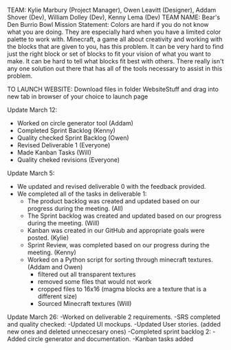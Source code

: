 TEAM: Kylie Marbury (Project Manager),  Owen Leavitt (Designer), Addam Shover (Dev), William Dolley (Dev), Kenny Lema (Dev)
TEAM NAME: Bear's Den Burrio Bowl
Mission Statement: Colors are hard if you do not know what you are doing. They are especially hard when you have a limited color palette to work with. Minecraft, a game all about creativity and working with the blocks that are given to you, has this problem. It can be very hard to find just the right block or set of blocks to fit your vision of what you want to make. It can be hard to tell what blocks fit best with others. There really isn't any one solution out there that has all of the tools necessary to assist in this problem.

TO LAUNCH WEBSITE:
Download files in folder WebsiteStuff and drag into new tab in browser of your choice to launch page

Update March 12:
  - Worked on circle generator tool (Addam)
  - Completed Sprint Backlog (Kenny)
  - Quality checked Sprint Backlog (Owen)
  - Revised Deliverable 1 (Everyone)
  - Made Kanban Tasks (Will)
  - Quality cheked revisions (Everyone)

Update March 5:
  - We updated and revised deliverable 0 with the feedback provided.
  - We completed all of the tasks in deliverable 1:
    - The product backlog was created and updated based on our progress during the meeting. (All)
    - The Sprint backlog was created and updated based on our progress during the meeting. (Will)
    - Kanban was created in our GitHub and appropriate goals were posted. (Kylie)
    - Sprint Review, was completed based on our progress during the meeting. (Kenny)
    - Worked on a Python script for sorting through minecraft textures. (Addam and Owen)
      - filtered out all transparent textures
      - removed some files that would not work
      - cropped files to 16x16 (magma blocks are a texture that is a different size)
      - Sourced Minecraft textures (Will)
  
Update March 26:
  -Worked on deliverable 2 requirements.
    -SRS completed and quality checked: 
      -Updated UI mockups.
      -Updated User stories. (added new ones and deleted unneccesary ones)
    -Completed sprint backlog 2:
      -Added circle generator and documentation.
    -Kanban tasks added
    
